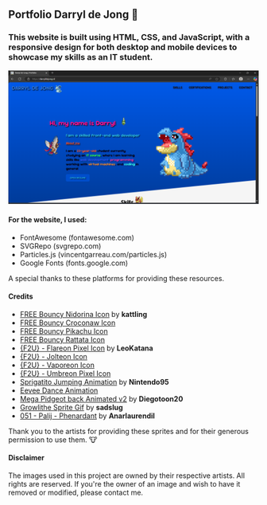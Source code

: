 ## Portfolio Darryl de Jong 🦤
### This website is built using HTML, CSS, and JavaScript, with a responsive design for both desktop and mobile devices to showcase my skills as an IT student.

![Image](assets/img/image.webp)

#### For the website, I used:
- FontAwesome (fontawesome.com)
- SVGRepo (svgrepo.com)
- Particles.js (vincentgarreau.com/particles.js)
- Google Fonts (fonts.google.com)

A special thanks to these platforms for providing these resources.

#### Credits
- [FREE Bouncy Nidorina Icon](https://www.deviantart.com/kattling/art/FREE-Bouncy-Nidorina-Icon-784358759) by **kattling**
- [FREE Bouncy Croconaw Icon](https://www.deviantart.com/kattling/art/FREE-Bouncy-Croconaw-Icon-742374606)
- [FREE Bouncy Pikachu Icon](https://www.deviantart.com/kattling/art/FREE-Bouncy-Pikachu-Icon-335023977)
- [FREE Bouncy Rattata Icon](https://www.deviantart.com/kattling/art/FREE-Bouncy-Rattata-Icon-407236776)
- [{F2U} - Flareon Pixel Icon](https://www.deviantart.com/leokatana/art/F2U-Flareon-Pixel-Icon-670091180) by **LeoKatana**
- [{F2U} - Jolteon Icon](https://www.deviantart.com/leokatana/art/F2U-Jolteon-Icon-517955431)
- [{F2U} - Vaporeon Icon](https://www.deviantart.com/leokatana/art/F2U-Vaporeon-Icon-516169755)
- [{F2U} - Umbreon Pixel Icon](https://www.deviantart.com/leokatana/art/F2U-Umbreon-Pixel-Icon-671183499)
- [Sprigatito Jumping Animation](https://www.deviantart.com/nintendo95/art/Sprigatito-Jumping-Animation-938849622) by **Nintendo95**
- [Eevee Dance Animation](https://www.deviantart.com/nintendo95/art/Eevee-Dance-Animation-805679611)
- [Mega Pidgeot back Animated v2](https://www.deviantart.com/diegotoon20/art/Mega-Pidgeot-back-Animated-v2-Request-547672975) by **Diegotoon20**
- [Growlithe Sprite Gif](https://www.deviantart.com/sadslug/art/Growlithe-Sprite-Gif-267708461) by **sadslug**
- [051 - Palij - Phenardant](https://www.deviantart.com/anarlaurendil/art/051-Palij-Phenardant-761103365) by **Anarlaurendil**

Thank you to the artists for providing these sprites and for their generous permission to use them. 🐮

#### Disclaimer
The images used in this project are owned by their respective artists. All rights are reserved. If you're the owner of an image and wish to have it removed or modified, please contact me.
